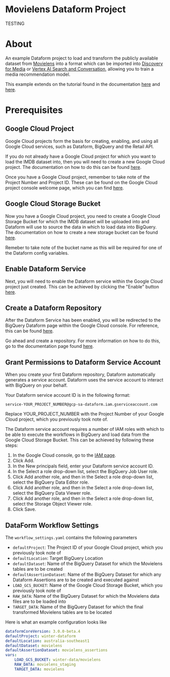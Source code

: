 # **Movielens Dataform Project**
TESTING 
# About

An example Dataform project to load and transform the publicly available dataset from [Movielens](https://grouplens.org/datasets/movielens/) into a format which can be imported into [Discovery for Media](https://cloud.google.com/discovery-engine/media/docs/introduction) or [Vertex AI Search and Conversation](https://cloud.google.com/generative-ai-app-builder/docs/introduction), allowing you to train a media recommendation model.

This example extends on the tutorial found in the documentation [here](https://cloud.google.com/retail/docs/movie-rec-tutorial) and [here](https://cloud.google.com/discovery-engine/media/docs/movie-rec-tutorial).

# Prerequisites

## Google Cloud Project

Google Cloud projects form the basis for creating, enabling, and using all Google Cloud services, such as Dataform, BigQuery and the Retail API.

If you do not already have a Google Cloud project for which you want to load the IMDB dataset into, then you will need to create a new Google Cloud project. The documentation on how to do this can be found [here](https://cloud.google.com/resource-manager/docs/creating-managing-projects#creating_a_project).

Once you have a Google Cloud project, remember to take note of the Project Number and Project ID. These can be found on the Google Cloud project console welcome page, which you can find [here](https://console.cloud.google.com/welcome).

## Google Cloud Storage Bucket

Now you have a Google Cloud project, you need to create a Google Cloud Storage Bucket for which the IMDB dataset will be uploaded into and Dataform will use to source the data in which to load data into BigQuery. The documentation on how to create a new storage bucket can be found [here](https://cloud.google.com/storage/docs/creating-buckets).

Remeber to take note of the bucket name as this will be required for one of the Dataform config variables.

## Enable Dataform Service

Next, you will need to enable the Dataform service within the Google Cloud project just created. This can be achieved by clicking the "Enable" button [here](https://console.cloud.google.com/marketplace/product/google/dataform.googleapis.com).

## Create a Dataform Repository

After the Dataform Service has been enabled, you will be redirected to the BigQuery Dataform page within the Google Cloud console. For reference, this can be found [here](https://console.cloud.google.com/bigquery/dataform).

Go ahead and create a repository. For more information on how to do this, go to the documentation page found [here](https://cloud.google.com/dataform/docs/create-repository).

## Grant Permissions to Dataform Service Account

When you create your first Dataform repository, Dataform automatically generates a service account. Dataform uses the service account to interact with BigQuery on your behalf.

Your Dataform service account ID is in the following format:

```
service-YOUR_PROJECT_NUMBER@gcp-sa-dataform.iam.gserviceaccount.com
```

Replace YOUR_PROJECT_NUMBER with the Project Number of your Google Cloud project, which you previously took note of.

The Dataform service account requires a number of IAM roles with which to be able to execute the workflows in BigQuery and load data from the Google Cloud Storage Bucket. This can be achieved by following these steps:

1. In the Google Cloud console, go to the [IAM page](https://console.cloud.google.com/iam-admin).
2. Click Add.
3. In the New principals field, enter your Dataform service account ID.
4. In the Select a role drop-down list, select the BigQuery Job User role.
5. Click Add another role, and then in the Select a role drop-down list, select the BigQuery Data Editor role.
6. Click Add another role, and then in the Select a role drop-down list, select the BigQuery Data Viewer role.
7. Click Add another role, and then in the Select a role drop-down list, select the Storage Object Viewer role.
8. Click Save.

## DataForm Workflow Settings

The `workflow_settings.yaml` contains the following parameters

-   `defaultProject`: The Project ID of your Google Cloud project, which you previously took note of
-   `defaultLocation`: Target BigQuery Location
-   `defaultDataset`: Name of the BigQuery Dataset for which the Movielens tables are to be created
-   `defaultAssertionDataset`: Name of the BigQuery Dataset for which any Dataform Assertions are to be created and executed against
-   `LOAD_GCS_BUCKET`: Name of the Google Cloud Storage Bucket, which you previously took note of
-   `RAW_DATA`: Name of the BigQuery Dataset for which the Movielens data files are to be loaded into
-   `TARGET_DATA`: Name of the BigQuery Dataset for which the final transformed Movielens tables are to be located

Here is what an example configuration looks like

```yaml
dataformCoreVersion: 3.0.0-beta.4
defaultProject: winter-dataform
defaultLocation: australia-southeast1
defaultDataset: movielens
defaultAssertionDataset: movielens_assertions
vars:
    LOAD_GCS_BUCKET: winter-data/movielens
    RAW_DATA: movielens_staging
    TARGET_DATA: movielens
```
